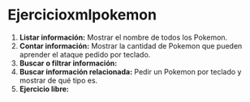 # Ejercicioxmlpokemon

1. **Listar información:** Mostrar el nombre de todos los Pokemon.
2. **Contar información:** Mostrar la cantidad de Pokemon que pueden aprender el ataque pedido por teclado.
3. **Buscar o filtrar información:** 
4. **Buscar información relacionada:** Pedir un Pokemon por teclado y mostrar de qué tipo es.
5. **Ejercicio libre:**
